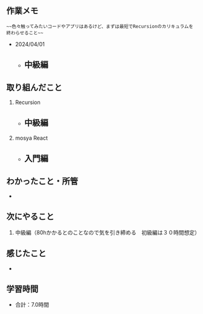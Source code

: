 ## 作業メモ
    ~~色々触ってみたいコードやアプリはあるけど、まずは最短でRecursionのカリキュラムを終わらせること~~

- 2024/04/01
    - 中級編
        - 

## 取り組んだこと
1. Recursion
    - 中級編
        - 

2. mosya React
    - 入門編
        - 

## わかったこと・所管
- 

## 次にやること
1. 中級編（80hかかるとのことなので気を引き締める　初級編は３０時間想定）

## 感じたこと
- 

## 学習時間
- 合計：7.0時間
